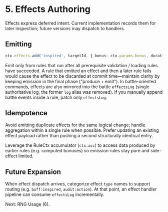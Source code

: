 # 5. Effects Authoring

Effects express deferred intent. Current implementation records them for later inspection; future versions may dispatch to handlers.

## Emitting
```ts
ctx.effects.add('inspired', targetId, { bonus: ctx.params.bonus, durationRounds: ctx.acc.durationRounds });
```
Emit only from rules that run after all prerequisite validation / loading rules have succeeded. A rule that emitted an effect and then a later rule fails would cause the effect to be discarded at commit time—maintain clarity by keeping emission in the final phase ("produce + emit"). In battle-oriented commands, effects are also mirrored into the battle `effectsLog` (single authoritative log; the former `log` alias was removed). If you manually append battle events inside a rule, patch only `effectsLog`.

## Idempotence
Avoid emitting duplicate effects for the same logical change; handle aggregation within a single rule when possible. Prefer updating an existing effect payload rather than pushing a second structurally identical entry.

Leverage the RuleCtx accumulator (`ctx.acc`) to access data produced by earlier rules (e.g. computed bonuses) so emission rules stay pure and side-effect limited.

## Future Expansion
When effect dispatch arrives, categorize effect `type` names to support routing (e.g. `buff:inspired`, `audit:action`). At that point, an effect handler pipeline can consume `effectsLog` incrementally.

Next: RNG Usage (6).

